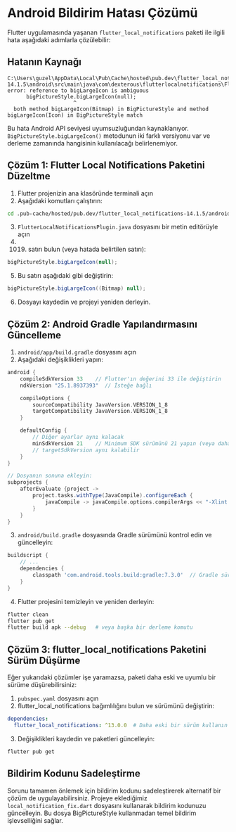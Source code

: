 # Android Bildirim Hatası Çözümü

Flutter uygulamasında yaşanan `flutter_local_notifications` paketi ile ilgili hata aşağıdaki adımlarla çözülebilir:

## Hatanın Kaynağı

```
C:\Users\guzel\AppData\Local\Pub\Cache\hosted\pub.dev\flutter_local_notifications-14.1.5\android\src\main\java\com\dexterous\flutterlocalnotifications\FlutterLocalNotificationsPlugin.java:1019: error: reference to bigLargeIcon is ambiguous
      bigPictureStyle.bigLargeIcon(null);
                     ^
  both method bigLargeIcon(Bitmap) in BigPictureStyle and method bigLargeIcon(Icon) in BigPictureStyle match
```

Bu hata Android API seviyesi uyumsuzluğundan kaynaklanıyor. `BigPictureStyle.bigLargeIcon()` metodunun iki farklı versiyonu var ve derleme zamanında hangisinin kullanılacağı belirlenemiyor.

## Çözüm 1: Flutter Local Notifications Paketini Düzeltme

1. Flutter projenizin ana klasöründe terminali açın
2. Aşağıdaki komutları çalıştırın:

```bash
cd .pub-cache/hosted/pub.dev/flutter_local_notifications-14.1.5/android/src/main/java/com/dexterous/flutterlocalnotifications/
```

3. `FlutterLocalNotificationsPlugin.java` dosyasını bir metin editörüyle açın
4. 1019. satırı bulun (veya hatada belirtilen satırı):

```java
bigPictureStyle.bigLargeIcon(null);
```

5. Bu satırı aşağıdaki gibi değiştirin:

```java
bigPictureStyle.bigLargeIcon((Bitmap) null);
```

6. Dosyayı kaydedin ve projeyi yeniden derleyin.

## Çözüm 2: Android Gradle Yapılandırmasını Güncelleme

1. `android/app/build.gradle` dosyasını açın
2. Aşağıdaki değişiklikleri yapın:

```gradle
android {
    compileSdkVersion 33    // Flutter'ın değerini 33 ile değiştirin
    ndkVersion "25.1.8937393"  // İsteğe bağlı

    compileOptions {
        sourceCompatibility JavaVersion.VERSION_1_8
        targetCompatibility JavaVersion.VERSION_1_8
    }

    defaultConfig {
        // Diğer ayarlar aynı kalacak
        minSdkVersion 21    // Minimum SDK sürümünü 21 yapın (veya daha yüksek)
        // targetSdkVersion aynı kalabilir
    }
}

// Dosyanın sonuna ekleyin:
subprojects {
    afterEvaluate {project ->
        project.tasks.withType(JavaCompile).configureEach { 
            javaCompile -> javaCompile.options.compilerArgs << "-Xlint:unchecked" << "-Xlint:deprecation" 
        }
    }
}
```

3. `android/build.gradle` dosyasında Gradle sürümünü kontrol edin ve güncelleyin:

```gradle
buildscript {
    // ...
    dependencies {
        classpath 'com.android.tools.build:gradle:7.3.0'  // Gradle sürümünü güncelleyin
    }
}
```

4. Flutter projesini temizleyin ve yeniden derleyin:

```bash
flutter clean
flutter pub get
flutter build apk --debug   # veya başka bir derleme komutu
```

## Çözüm 3: flutter_local_notifications Paketini Sürüm Düşürme

Eğer yukarıdaki çözümler işe yaramazsa, paketi daha eski ve uyumlu bir sürüme düşürebilirsiniz:

1. `pubspec.yaml` dosyasını açın
2. flutter_local_notifications bağımlılığını bulun ve sürümünü değiştirin:

```yaml
dependencies:
  flutter_local_notifications: ^13.0.0  # Daha eski bir sürüm kullanın
```

3. Değişiklikleri kaydedin ve paketleri güncelleyin:

```bash
flutter pub get
```

## Bildirim Kodunu Sadeleştirme

Sorunu tamamen önlemek için bildirim kodunu sadeleştirerek alternatif bir çözüm de uygulayabilirsiniz. Projeye eklediğimiz `local_notification_fix.dart` dosyasını kullanarak bildirim kodunuzu güncelleyin. Bu dosya BigPictureStyle kullanmadan temel bildirim işlevselliğini sağlar.